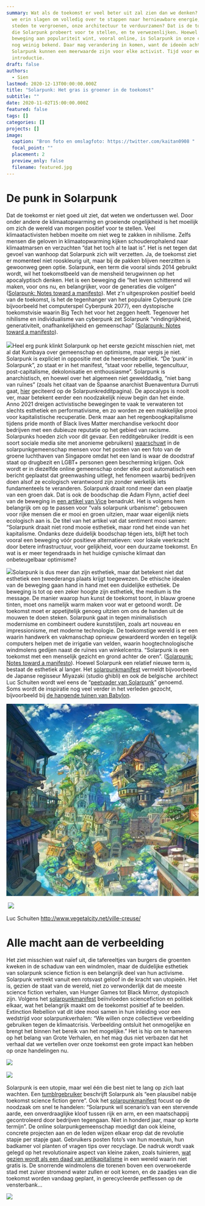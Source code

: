 ```yaml
---
summary: Wat als de toekomst er veel beter uit zal zien dan we denken? Wat als
  we erin slagen om volledig over te stappen naar hernieuwbare energie, de
  steden te vergroenen, onze architectuur te verduurzamen? Dat is de toekomst
  die Solarpunk probeert voor te stellen, en te verwezenlijken. Hoewel de
  beweging aan populariteit wint, vooral online, is Solarpunk in onze contreien
  nog weinig bekend. Daar mag verandering in komen, want de ideeën achter
  Solarpunk kunnen een meerwaarde zijn voor elke activist. Tijd voor een
  introductie.
draft: false
authors:
  - Sien
lastmod: 2020-12-13T00:00:00.000Z
title: "Solarpunk: Het gras is groener in de toekomst"
subtitle: ""
date: 2020-11-02T15:00:00.000Z
featured: false
tags: []
categories: []
projects: []
image:
  caption: "Bron foto en omslagfoto: https://twitter.com/kaitan0908 "
  focal_point: ""
  placement: 2
  preview_only: false
  filename: featured.jpg
---
```

# De punk in Solarpunk

Dat de toekomst er niet goed uit ziet, dat weten we ondertussen wel. Door onder andere de klimaatopwarming en groeiende ongelijkheid is het moeilijk om zich de wereld van morgen positief voor te stellen. Veel klimaatactivisten hebben moeite om niet weg te zakken in nihilisme. Zelfs mensen die geloven in klimaatopwarming kijken schouderophalend naar klimaatmarsen en verzuchten “dat het toch al te laat is”. Het is net tegen dat gevoel van wanhoop dat Solarpunk zich wilt verzetten. Ja, de toekomst ziet er momenteel niet rooskleurig uit, maar bij de pakken blijven neerzitten is gewoonweg geen optie. Solarpunk, een term die vooral sinds 2014 gebruikt wordt, wil het toekomstbeeld van de mensheid terugwinnen op het apocalyptisch denken. Het is een beweging die “het leven schitterend wil maken, voor ons nu, en belangrijker, voor de generaties die volgen” ([Solarpunk: Notes toward a manifesto](https://hieroglyph.asu.edu/2014/09/solarpunk-notes-toward-a-manifesto/)). Met z’n uitgesproken positief beeld van de toekomst, is het de tegenhanger van het populaire Cyberpunk (zie bijvoorbeeld het computerspel Cyberpunk 2077), een dystopische toekomstvisie waarin Big Tech het voor het zeggen heeft. Tegenover het nihilisme en individualisme van cyberpunk zet Solarpunk “vindingrijkheid, generativiteit, onafhankelijkheid en gemeenschap” ([Solarpunk: Notes toward a manifesto](https://hieroglyph.asu.edu/2014/09/solarpunk-notes-toward-a-manifesto/)).\
\
![](https://lh4.googleusercontent.com/99YY9dVQWnnYlXwYpgmJARgV_qwOhEUHxkN8IJZdzkJ32PCdMNVHUXxJLhKabBvQ-xhq0prYkTjJbNvXd3O30SIyYa7CzX6pS06Jt3tzMYLW_oICmwhzYG8YtCOvGli-zV8T2Alu)Heel erg punk klinkt Solarpunk op het eerste gezicht misschien niet, met al dat Kumbaya over gemeenschap en optimisme, maar vergis je niet. Solarpunk is expliciet in oppositie met de heersende politiek. “De ‘punk’ in Solarpunk”, zo staat er in het manifest, “staat voor rebellie, tegencultuur, post-capitalisme, dekolonisatie en enthousiasme”. Solarpunk is anarchistisch, en hoewel over het algemeen niet gewelddadig, “niet bang van ruïnes” (zoals het citaat van de Spaanse anarchist Buenaventura Durruti gaat, [hier](https://www.reddit.com/r/solarpunk/comments/o87pkl/nice_solarpunk_vibes_right_here_not_oc_from/) geciteerd op de Solarpunkredditpagina). De apocalyps is nooit ver, maar betekent eerder een noodzakelijk nieuw begin dan het einde. Anno 2021 dreigen activistische bewegingen te vaak te verwateren tot slechts esthetiek en performativisme, en zo worden ze een makkelijke prooi voor kapitalistische recuperatie. Denk maar aan het regenboogkapitalisme tijdens pride month of Black lives Matter merchandise verkocht door bedrijven met een dubieuze reputatie op het gebied van racisme. Solarpunks hoeden zich voor dit gevaar. Een redditgebruiker (reddit is een soort sociale media site met anonieme gebruikers) [waarschuwt](https://www.reddit.com/r/solarpunk/comments/kyb41d/i_see_this_image_alot_when_regarding_solar_punk/) in de solarpunkgemeenschap mensen voor het posten van een foto van de groene luchthaven van Singapore omdat het een land is waar de doodstraf staat op drugbezit en LGBT+ personen geen bescherming krijgen. Ook wordt er in diezelfde online gemeenschap onder elke post automatisch een bericht geplaatst dat greenwashing uitlegt, het fenomeen waarbij bedrijven doen alsof ze ecologisch verantwoord zijn zonder werkelijk iets fundamenteels te veranderen. Solarpunk draait rond meer dan een plaatje van een groen dak. Dat is ook de boodschap die Adam Flynn, actief deel van de beweging in [een artikel van Vice](https://www.vice.com/en/article/wx5aym/solarpunk-is-not-about-pretty-aesthetics-its-about-the-end-of-capitalism) benadrukt. Het is volgens hem belangrijk om op te passen voor “vals solarpunk urbanisme”: gebouwen voor rijke mensen die er mooi en groen uitzien, maar waar eigenlijk niets ecologisch aan is. De titel van het artikel vat dat sentiment mooi samen: “Solarpunk draait niet rond mooie esthetiek, maar rond het einde van het kapitalisme. Ondanks deze duidelijk boodschap tégen iets, blijft het toch vooral een beweging vóór positieve alternatieven: voor lokale veerkracht door betere infrastructuur, voor gelijkheid, voor een duurzame toekomst. En wat is er meer tegendraads in het huidige cynische klimaat dan onbeteugelbaar optimisme? 

![](https://lh4.googleusercontent.com/V52OW95Qo4wHZZc6YF4thk3HU07wnGidmA17LvoaMyRWtdg_Sz9uDJiMZ-NEUcQvgxs4ADHUu5CylrDZXl8Rp_RXVLj70zQM8rn7Bp9I4NLhluKcGMn_rQU_R-ECECiiF9Lr4Uf0)Solarpunk is dus meer dan zijn esthetiek, maar dat betekent niet dat esthetiek een tweederangs plaats krijgt toegewezen. De ethische idealen van de beweging gaan hand in hand met een duidelijke esthetiek. De beweging is tot op een zeker hoogte zijn esthetiek, the medium is the message. De manier waarop hun kunst de toekomst toont, in blauw groene tinten, moet ons namelijk warm maken voor wat er getoond wordt. De toekomst moet er appetijtelijk genoeg uitzien om ons de handen uit de mouwen te doen steken. Solarpunk gaat in tegen minimalistisch modernisme en combineert oudere kunststijlen, zoals art nouveau en impressionisme, met moderne technologie. De toekomstige wereld is er een waarin handwerk en vakmanschap opnieuw gewardeerd worden en tegelijk computers helpen met de irrigatie van velden, waarin hoogtechnologische windmolens gedijen naast de ruïnes van winkelcentra. “Solarpunk is een toekomst met een menselijk gezicht en grond achter de oren”. ([Solarpunk: Notes toward a manifesto](https://hieroglyph.asu.edu/2014/09/solarpunk-notes-toward-a-manifesto/)). Hoewel Solarpunk een relatief nieuwe term is, bestaat de esthetiek al langer. Het [solarpunkmanifest](https://www.re-des.org/a-solarpunk-manifesto/) vermeldt bijvoorbeeld de Japanse regisseur Miyazaki (studio ghibli) en ook de belgische  architect Luc Schuiten wordt wel eens de “[peetvader van Solarpunk](https://www.messynessychic.com/2021/06/10/inside-the-imaginarium-of-a-solarpunk-architect/)” genoemd. Soms wordt de inspiratie nog veel verder in het verleden gezocht, bijvoorbeeld bij [de hangende tuinen van Babylon](https://www.reddit.com/r/solarpunk/comments/ijux7t/our_babylonian_ancestors_knew_whats_up/).

![](solarpunk_vierkant.jpg)

 ![](https://lh6.googleusercontent.com/_zagWjJ8uKRprteaXzbNb69ULJ8y2kcx6n_FRm5yvxP5KsQZD3MXUAJ4Kk1etokLxXXCNTR6hdZEm0VwXQe-teWRs-IoxKhapktVRNy7TI-CzrYQeSwzkimE6z97yst1jEfiJjXU)

Luc Schuiten <http://www.vegetalcity.net/ville-creuse/>

# Alle macht aan de verbeelding

Het ziet misschien wat naïef uit, die tafereeltjes van burgers die groenten kweken in de schaduw van een windmolen, maar de duidelijke esthetiek van solarpunk science fiction is een belangrijk deel van hun activisme. Solarpunk vertrekt vanuit een rotsvast geloof in de kracht van utopieën. Het is, gezien de staat van de wereld, niet zo verwonderlijk dat de meeste science fiction verhalen, van Hunger Games tot Black Mirror, dystopisch zijn. Volgens het [solarpunkmanifest](https://www.re-des.org/a-solarpunk-manifesto/) beïnvloeden sciencefiction en politiek elkaar, wat het belangrijk maakt om de toekomst positief af te beelden. Extinction Rebellion vat dit idee mooi samen in hun inleiding voor een wedstrijd voor solarpunkverhalen: “We willen onze collectieve verbeelding gebruiken tegen de klimaatcrisis. Verbeelding ontsluit het onmogelijke en brengt het binnen het bereik van het mogelijke.” Het is hip om te hameren op het belang van Grote Verhalen, en het mag dus niet verbazen dat het verhaal dat we vertellen over onze toekomst een grote impact kan hebben op onze handelingen nu. 

![](https://lh3.googleusercontent.com/M4iQvkgQQVsph6DkJnuTF_4yB0epNN4MNqfmxQqw530M6OZ9WSdg6EVSxaJV3ibvHkWevCrTmiV4xJKpvIj8z0vbdH3X6sze2Md6kh-PDCS2kx6i5Weogb2eHGRX9kjKCfabEHfq)

![](https://lh5.googleusercontent.com/rgAUX460NBvLmvzcbfsrDC8kzhlVnkcdKiR3X4bjlkrvvN-aSbtTpLcuN1X3xE8tFrWaJpX3Jd41Tj_EcWkEEbgJATQ2nu7Y-5tXmOMHew6bOS42sffT1XwxYcKFe9YUclao6pGM)

Solarpunk is een utopie, maar wel één die best niet te lang op zich laat wachten. Een [tumblrgebruiker](https://missolivialouise.tumblr.com/post/94374063675/heres-a-thing-ive-had-around-in-my-head-for-a) beschrijft Solarpunk als “een plausibel nabije toekomst science fiction genre”. Ook het [solarpunkmanifest](https://www.re-des.org/a-solarpunk-manifesto/) focust op de noodzaak om snel te handelen: “Solarpunk wil scenario’s van een stervende aarde, een onverdraaglijke kloof tussen rijk en arm, en een maatschappij gecontroleerd door bedrijven tegengaan. Niet in honderd jaar, maar op korte termijn”. De online solarpunkgemeenschap moedigt dan ook kleine, concrete projecten aan en de leden wijzen elkaar erop dat de revolutie stapje per stapje gaat. Gebruikers posten foto’s van hun moestuin, hun badkamer vol planten of vragen tips over recyclage. De nadruk wordt vaak gelegd op het revolutionaire aspect van kleine zaken, zoals tuinieren, [wat gezien wordt als een daad van antikapitalisme](https://www.reddit.com/r/solarpunk/comments/i770ys/a_comic_from_ugrasshopper_jo/) in een wereld waarin niet gratis is. De snorrende windmolens die torenen boven een overwoekerde stad met zuiver stromend water zullen er ooit komen, en de zaadjes van die toekomst worden vandaag geplant, in gerecycleerde petflessen op de vensterbank...

![](https://lh3.googleusercontent.com/D1XkLurRwC3ktB9_PMpoRt3nfKYnzvcdP4i8RWX16kGjwdE6G3tKKxX8TM2u0SlhkCYXWeDploIFamx1hq3GS0bwuBK6ZWUI-7Hk41S9GmeSr3Yi5vmf5yO6AEOS6nBsyboBxtwM)
